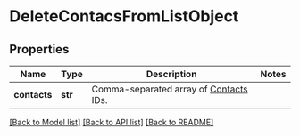 # DeleteContacsFromListObject

## Properties
Name | Type | Description | Notes
------------ | ------------- | ------------- | -------------
**contacts** | **str** | Comma-separated array of [Contacts](http://docs.textmagictesting.com/#tag/Contacts) IDs.  | 

[[Back to Model list]](../README.md#documentation-for-models) [[Back to API list]](../README.md#documentation-for-api-endpoints) [[Back to README]](../README.md)


